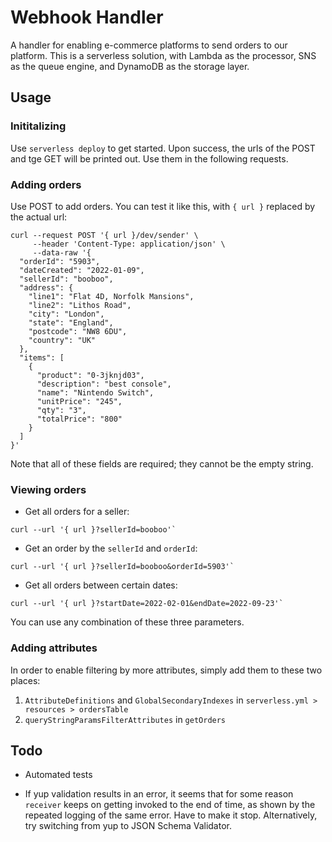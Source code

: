 # Webhook Handler

A handler for enabling e-commerce platforms to send orders to our platform. This is a serverless solution, with Lambda as the processor, SNS as the queue engine, and DynamoDB as the storage layer.

## Usage

### Inititalizing

Use `serverless deploy` to get started. Upon success, the urls of the POST and tge GET will be printed out. Use them in the following requests.

### Adding orders

Use POST to add orders. You can test it like this, with `{ url }` replaced by the actual url:

```
curl --request POST '{ url }/dev/sender' \
     --header 'Content-Type: application/json' \
     --data-raw '{
  "orderId": "5903",
  "dateCreated": "2022-01-09",
  "sellerId": "booboo",
  "address": {
    "line1": "Flat 4D, Norfolk Mansions",
    "line2": "Lithos Road",
    "city": "London",
    "state": "England",
    "postcode": "NW8 6DU",
    "country": "UK"
  },
  "items": [
    {
      "product": "0-3jknjd03",
      "description": "best console",
      "name": "Nintendo Switch",
      "unitPrice": "245",
      "qty": "3",
      "totalPrice": "800"
    }
  ]
}'
```

Note that all of these fields are required; they cannot be the empty string.

### Viewing orders

- Get all orders for a seller:

```
curl --url '{ url }?sellerId=booboo'`
```

- Get an order by the `sellerId` and `orderId`:

```
curl --url '{ url }?sellerId=booboo&orderId=5903'`
```

- Get all orders between certain dates:

```
curl --url '{ url }?startDate=2022-02-01&endDate=2022-09-23'`
```

You can use any combination of these three parameters.

### Adding attributes

In order to enable filtering by more attributes, simply add them to these two places:

1. `AttributeDefinitions` and `GlobalSecondaryIndexes` in `serverless.yml > resources > ordersTable`
2. `queryStringParamsFilterAttributes` in `getOrders`

## Todo

- Automated tests

- If yup validation results in an error, it seems that for some reason `receiver` keeps on getting invoked to the end of time, as shown by the repeated logging of the same error. Have to make it stop. Alternatively, try switching from yup to JSON Schema Validator.
